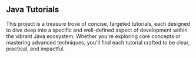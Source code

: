 ## Java Tutorials

This project is a treasure trove of concise, targeted tutorials, each designed to dive deep into a specific and well-defined aspect of development within the vibrant Java ecosystem. Whether you're exploring core concepts or mastering advanced techniques, you'll find each tutorial crafted to be clear, practical, and impactful.

